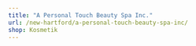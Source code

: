 ```yaml
---
title: "A Personal Touch Beauty Spa Inc."
url: /new-hartford/a-personal-touch-beauty-spa-inc/
shop: Kosmetik
---
```

